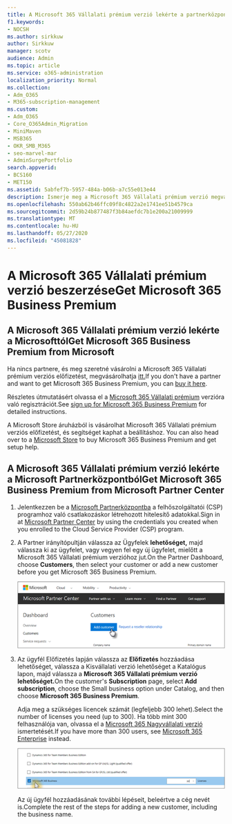 ```yaml
---
title: A Microsoft 365 Vállalati prémium verzió lekérte a partnerközpontból
f1.keywords:
- NOCSH
ms.author: sirkkuw
author: Sirkkuw
manager: scotv
audience: Admin
ms.topic: article
ms.service: o365-administration
localization_priority: Normal
ms.collection:
- Adm_O365
- M365-subscription-management
ms.custom:
- Adm_O365
- Core_O365Admin_Migration
- MiniMaven
- MSB365
- OKR_SMB_M365
- seo-marvel-mar
- AdminSurgePortfolio
search.appverid:
- BCS160
- MET150
ms.assetid: 5abfef7b-5957-484a-b06b-a7c55e013e44
description: Ismerje meg a Microsoft 365 Vállalati prémium verzió megvásárlására vonatkozó lehetőségeket, és ismerje meg a Microsoft Partnerközpontból való vásárlás lépéses utasításait.
ms.openlocfilehash: 550ab62b46ffc09f8c4822a2e1741ee51b4579ca
ms.sourcegitcommit: 2d59b24b877487f3b84aefdc7b1e200a21009999
ms.translationtype: MT
ms.contentlocale: hu-HU
ms.lasthandoff: 05/27/2020
ms.locfileid: "45081828"
---
```

# <a name="get-microsoft-365-business-premium"></a><span data-ttu-id="319d4-103">A Microsoft 365 Vállalati prémium verzió beszerzése</span><span class="sxs-lookup"><span data-stu-id="319d4-103">Get Microsoft 365 Business Premium</span></span>

## <a name="get-microsoft-365-business-premium-from-microsoft"></a><span data-ttu-id="319d4-104">A Microsoft 365 Vállalati prémium verzió lekérte a Microsofttól</span><span class="sxs-lookup"><span data-stu-id="319d4-104">Get Microsoft 365 Business Premium from Microsoft</span></span>

<span data-ttu-id="319d4-105">Ha nincs partnere, és meg szeretné vásárolni a Microsoft 365 Vállalati prémium verziós előfizetést, megvásárolhatja [itt.](https://www.microsoft.com/en-US/microsoft-365/business)</span><span class="sxs-lookup"><span data-stu-id="319d4-105">If you don't have a partner and want to get Microsoft 365 Business Premium, you can [buy it here](https://www.microsoft.com/en-US/microsoft-365/business).</span></span>

<span data-ttu-id="319d4-106">Részletes útmutatásért olvassa el a [Microsoft 365 Vállalati prémium](sign-up.md) verzióra való regisztrációt.</span><span class="sxs-lookup"><span data-stu-id="319d4-106">See [sign up for Microsoft 365 Business Premium](sign-up.md) for detailed instructions.</span></span>

<span data-ttu-id="319d4-107">A Microsoft Store áruházból is vásárolhat Microsoft 365 Vállalati prémium verziós előfizetést, és segítséget kaphat a beállításhoz. [](https://www.microsoft.com/en-us/store/locations/find-a-store?icid=en_US_Store_UH_FAS)</span><span class="sxs-lookup"><span data-stu-id="319d4-107">You can also head over to a [Microsoft Store](https://www.microsoft.com/en-us/store/locations/find-a-store?icid=en_US_Store_UH_FAS) to buy Microsoft 365 Business Premium and get setup help.</span></span>
  
## <a name="get-microsoft-365-business-premium-from-microsoft-partner-center"></a><span data-ttu-id="319d4-108">A Microsoft 365 Vállalati prémium verzió lekérte a Microsoft Partnerközpontból</span><span class="sxs-lookup"><span data-stu-id="319d4-108">Get Microsoft 365 Business Premium from Microsoft Partner Center</span></span>

1. <span data-ttu-id="319d4-109">Jelentkezzen be a [Microsoft Partnerközpontba](https://go.microsoft.com/fwlink/p/?linkid=849910) a felhőszolgáltatói (CSP) programhoz való csatlakozáskor létrehozott hitelesítő adatokkal.</span><span class="sxs-lookup"><span data-stu-id="319d4-109">Sign in at [Microsoft Partner Center](https://go.microsoft.com/fwlink/p/?linkid=849910) by using the credentials you created when you enrolled to the Cloud Service Provider (CSP) program.</span></span> 
    
2. <span data-ttu-id="319d4-110">A Partner irányítópultján válassza az Ügyfelek **lehetőséget,** majd válassza ki az ügyfelet, vagy vegyen fel egy új ügyfelet, mielőtt a Microsoft 365 Vállalati prémium verzióhoz jut.</span><span class="sxs-lookup"><span data-stu-id="319d4-110">On the Partner Dashboard, choose **Customers**, then select your customer or add a new customer before you get Microsoft 365 Business Premium.</span></span>
    
    ![A Microsoft Partnerközpontban vegyen fel egy ügyfelet.](../media/ec807d07-bbd2-411f-8fe1-c644cf9a3882.png)
  
3. <span data-ttu-id="319d4-112">Az ügyfél Előfizetés  lapján válassza az **Előfizetés** hozzáadása lehetőséget, válassza a Kisvállalati verzió lehetőséget a Katalógus lapon, majd válassza a **Microsoft 365 Vállalati prémium verzió lehetőséget.**</span><span class="sxs-lookup"><span data-stu-id="319d4-112">On the customer's **Subscription** page, select **Add subscription**, choose the Small business option under Catalog, and then choose **Microsoft 365 Business Premium**.</span></span>
    
    <span data-ttu-id="319d4-113">Adja meg a szükséges licencek számát (legfeljebb 300 lehet).</span><span class="sxs-lookup"><span data-stu-id="319d4-113">Select the number of licenses you need (up to 300).</span></span> <span data-ttu-id="319d4-114">Ha több mint 300 felhasználója van, olvassa el a [Microsoft 365 Nagyvállalati verzió](https://go.microsoft.com/fwlink/p/?linkid=862316) ismertetését.</span><span class="sxs-lookup"><span data-stu-id="319d4-114">If you have more than 300 users, see [Microsoft 365 Enterprise](https://go.microsoft.com/fwlink/p/?linkid=862316) instead.</span></span> 
    
    ![Az Új előfizetés lapon válassza a kisvállalati verzió lehetőséget.](../media/52d99e89-2175-4974-84bb-dd626048541b.png)
  
    <span data-ttu-id="319d4-116">Az új ügyfél hozzáadásának további lépéseit, beleértve a cég nevét is.</span><span class="sxs-lookup"><span data-stu-id="319d4-116">Complete the rest of the steps for adding a new customer, including the business name.</span></span>
    


